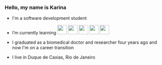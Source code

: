 ### Hello, my name is Karina

- I'm a software development student

- I’m currently learning 
            <img src="https://cdn.jsdelivr.net/gh/devicons/devicon/icons/html5/html5-original-wordmark.svg" width="30" height="30" />
             <img src="https://cdn.jsdelivr.net/gh/devicons/devicon/icons/javascript/javascript-original.svg" width="30" height="30" />
             <img src="https://cdn.jsdelivr.net/gh/devicons/devicon/icons/python/python-original.svg" width="30" height="30" />
               <img src="https://cdn.jsdelivr.net/gh/devicons/devicon/icons/css3/css3-original-wordmark.svg" width="30" height="30" />
                <img src="https://cdn.jsdelivr.net/gh/devicons/devicon/icons/salesforce/salesforce-original.svg" width="30" height="30"/>
           
          
          
- I graduated as a biomedical doctor and researcher four years ago and now I'm on a career transition
- I live in Duque de Caxias, Rio de Janeiro
